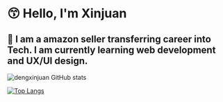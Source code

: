 # :kissing_smiling_eyes: Hello, I'm Xinjuan

## :running: I am a amazon seller transferring career into Tech. I am currently learning web development and UX/UI design.

![dengxinjuan GitHub stats](https://github-readme-stats.vercel.app/api?username=dengxinjuan&show_icons=true&theme=highcontrast&hide=stars)

[![Top Langs](https://github-readme-stats.vercel.app/api/top-langs/?username=dengxinjuan)](https://github.com/dengxinjuan/github-readme-stats)
